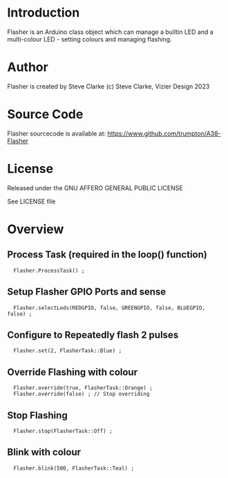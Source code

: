 # Introduction

Flasher is an Arduino class object which can manage a builtin LED and
a multi-colour LED - setting colours and managing flashing.

# Author

Flasher is created by Steve Clarke
(c) Steve Clarke, Vizier Design 2023

# Source Code

Flasher sourcecode is available at: https://www.github.com/trumpton/A38-Flasher

# License

Released under the GNU AFFERO GENERAL PUBLIC LICENSE

See LICENSE file

# Overview

## Process Task (required in the loop() function)
```
  Flasher.ProcessTask() ;
```
## Setup Flasher GPIO Ports and sense
```
  Flasher.selectLeds(REDGPIO, false, GREENGPIO, false, BLUEGPIO, false) ;
```
## Configure to Repeatedly flash 2 pulses
```
  Flasher.set(2, FlasherTask::Blue) ;
```
## Override Flashing with colour
```
  Flasher.override(true, FlasherTask::Orange) ;
  Flasher.override(false) ; // Stop overriding
```
## Stop Flashing
```
  Flasher.stop(FlasherTask::Off) ;
```
## Blink with colour
```
  Flasher.blink(500, FlasherTask::Teal) ;
```

